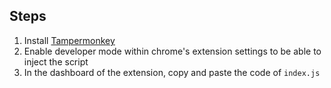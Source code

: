 ## Steps
1. Install [Tampermonkey](https://chromewebstore.google.com/detail/tampermonkey/dhdgffkkebhmkfjojejmpbldmpobfkfo)
2. Enable developer mode within chrome's extension settings to be able to inject the script
3. In the dashboard of the extension, copy and paste the code of `index.js`
